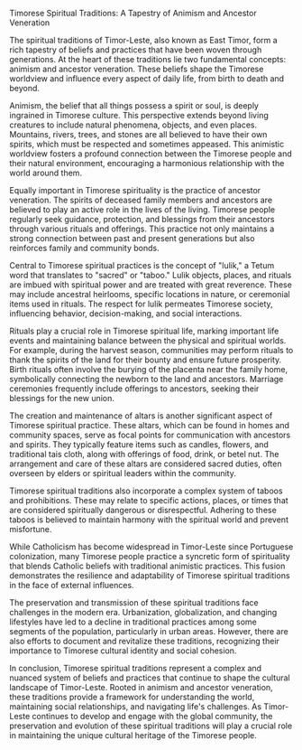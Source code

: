Timorese Spiritual Traditions: A Tapestry of Animism and Ancestor Veneration

The spiritual traditions of Timor-Leste, also known as East Timor, form a rich tapestry of beliefs and practices that have been woven through generations. At the heart of these traditions lie two fundamental concepts: animism and ancestor veneration. These beliefs shape the Timorese worldview and influence every aspect of daily life, from birth to death and beyond.

Animism, the belief that all things possess a spirit or soul, is deeply ingrained in Timorese culture. This perspective extends beyond living creatures to include natural phenomena, objects, and even places. Mountains, rivers, trees, and stones are all believed to have their own spirits, which must be respected and sometimes appeased. This animistic worldview fosters a profound connection between the Timorese people and their natural environment, encouraging a harmonious relationship with the world around them.

Equally important in Timorese spirituality is the practice of ancestor veneration. The spirits of deceased family members and ancestors are believed to play an active role in the lives of the living. Timorese people regularly seek guidance, protection, and blessings from their ancestors through various rituals and offerings. This practice not only maintains a strong connection between past and present generations but also reinforces family and community bonds.

Central to Timorese spiritual practices is the concept of "lulik," a Tetum word that translates to "sacred" or "taboo." Lulik objects, places, and rituals are imbued with spiritual power and are treated with great reverence. These may include ancestral heirlooms, specific locations in nature, or ceremonial items used in rituals. The respect for lulik permeates Timorese society, influencing behavior, decision-making, and social interactions.

Rituals play a crucial role in Timorese spiritual life, marking important life events and maintaining balance between the physical and spiritual worlds. For example, during the harvest season, communities may perform rituals to thank the spirits of the land for their bounty and ensure future prosperity. Birth rituals often involve the burying of the placenta near the family home, symbolically connecting the newborn to the land and ancestors. Marriage ceremonies frequently include offerings to ancestors, seeking their blessings for the new union.

The creation and maintenance of altars is another significant aspect of Timorese spiritual practice. These altars, which can be found in homes and community spaces, serve as focal points for communication with ancestors and spirits. They typically feature items such as candles, flowers, and traditional tais cloth, along with offerings of food, drink, or betel nut. The arrangement and care of these altars are considered sacred duties, often overseen by elders or spiritual leaders within the community.

Timorese spiritual traditions also incorporate a complex system of taboos and prohibitions. These may relate to specific actions, places, or times that are considered spiritually dangerous or disrespectful. Adhering to these taboos is believed to maintain harmony with the spiritual world and prevent misfortune.

While Catholicism has become widespread in Timor-Leste since Portuguese colonization, many Timorese people practice a syncretic form of spirituality that blends Catholic beliefs with traditional animistic practices. This fusion demonstrates the resilience and adaptability of Timorese spiritual traditions in the face of external influences.

The preservation and transmission of these spiritual traditions face challenges in the modern era. Urbanization, globalization, and changing lifestyles have led to a decline in traditional practices among some segments of the population, particularly in urban areas. However, there are also efforts to document and revitalize these traditions, recognizing their importance to Timorese cultural identity and social cohesion.

In conclusion, Timorese spiritual traditions represent a complex and nuanced system of beliefs and practices that continue to shape the cultural landscape of Timor-Leste. Rooted in animism and ancestor veneration, these traditions provide a framework for understanding the world, maintaining social relationships, and navigating life's challenges. As Timor-Leste continues to develop and engage with the global community, the preservation and evolution of these spiritual traditions will play a crucial role in maintaining the unique cultural heritage of the Timorese people.